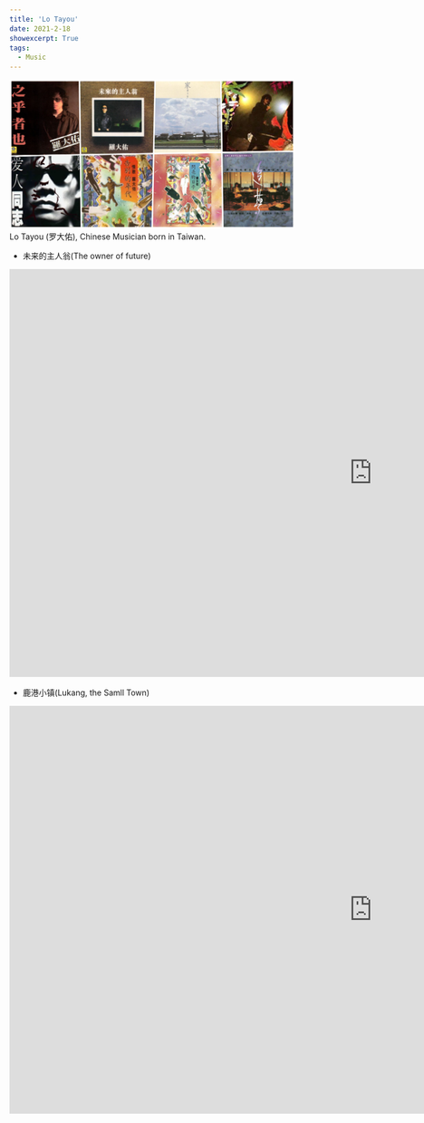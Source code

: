 ```yaml
---
title: 'Lo Tayou'
date: 2021-2-18
showexcerpt: True
tags:
  - Music
---
```


![style](../images/luodayou.png)
Lo Tayou (罗大佑), Chinese Musician born in Taiwan.

- 未来的主人翁(The owner of future)
<iframe width="1280" height="720" src="https://www.youtube.com/embed/eQW5-IHV4hM" frameborder="0" allow="accelerometer; autoplay; encrypted-media; gyroscope; picture-in-picture" allowfullscreen></iframe>

-  鹿港小镇(Lukang, the Samll Town)
<iframe width="1280" height="720" src="https://www.youtube.com/embed/eQW5-IHV4hM" frameborder="0" allow="accelerometer; autoplay; encrypted-media; gyroscope; picture-in-picture" allowfullscreen></iframe>